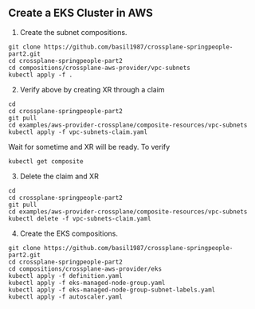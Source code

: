 ## Create a EKS Cluster in AWS


1) Create the subnet compositions.


```
git clone https://github.com/basil1987/crossplane-springpeople-part2.git
cd crossplane-springpeople-part2
cd compositions/crossplane-aws-provider/vpc-subnets
kubectl apply -f .
```


2) Verify above by creating XR through a claim


```
cd 
cd crossplane-springpeople-part2
git pull
cd examples/aws-provider-crossplane/composite-resources/vpc-subnets
kubectl apply -f vpc-subnets-claim.yaml
```

Wait for sometime and XR will be ready. To verify

```
kubectl get composite
```

3) Delete the claim and XR

```
cd 
cd crossplane-springpeople-part2
git pull
cd examples/aws-provider-crossplane/composite-resources/vpc-subnets
kubectl delete -f vpc-subnets-claim.yaml
```

4) Create the EKS compositions.


```
git clone https://github.com/basil1987/crossplane-springpeople-part2.git
cd crossplane-springpeople-part2
cd compositions/crossplane-aws-provider/eks
kubectl apply -f definition.yaml
kubectl apply -f eks-managed-node-group.yaml
kubectl apply -f eks-managed-node-group-subnet-labels.yaml
kubectl apply -f autoscaler.yaml
```

